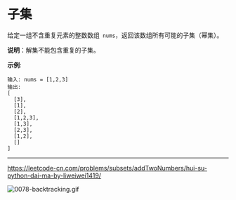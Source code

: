# 子集

给定一组不含重复元素的整数数组` nums`，返回该数组所有可能的子集（幂集）。

**说明**：解集不能包含重复的子集。

**示例**:

```
输入: nums = [1,2,3]
输出:
[
  [3],
  [1],
  [2],
  [1,2,3],
  [1,3],
  [2,3],
  [1,2],
  []
]
```

---

https://leetcode-cn.com/problems/subsets/addTwoNumbers/hui-su-python-dai-ma-by-liweiwei1419/

![0078-backtracking.gif](https://pic.leetcode-cn.com/50dd3b79894706fef7bf1fd2d184ac2c89639da07fad92c75ed5a679b1b1bc8d-0078-backtracking.gif)

